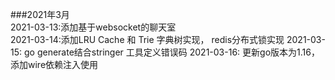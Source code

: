 ###2021年3月  
2021-03-13:添加基于websocket的聊天室  
2021-03-14:添加LRU Cache 和 Trie 字典树实现， redis分布式锁实现
2021-03-15: go generate结合stringer 工具定义错误码
2021-03-16: 更新go版本为1.16， 添加wire依赖注入使用